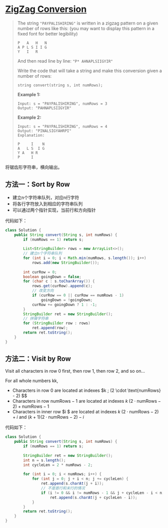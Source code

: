 # [ZigZag Conversion](1)

> The string `"PAYPALISHIRING"` is written in a zigzag pattern on a given number of rows like this: (you may want to display this pattern in a fixed font for better legibility)
>
> ```
> P   A   H   N
> A P L S I I G
> Y   I   R
> ```
>
> And then read line by line: `"P* AHNAPLSIIGYIR"`
>
> Write the code that will take a string and make this conversion given a number of rows:
>
> ```
> string convert(string s, int numRows);
> ```
>
> **Example 1:**
>
> ```
> Input: s = "PAYPALISHIRING", numRows = 3
> Output: "PAHNAPLSIIGYIR"
> ```
>
> **Example 2:**
>
> ```
> Input: s = "PAYPALISHIRING", numRows = 4
> Output: "PINALSIGYAHRPI"
> Explanation:
> 
> P     I    N
> A   L S  I G
> Y A   H R
> P     I
> ```

将锯齿形字符串，横向输出。



## 方法一：Sort by Row

* 建立n个字符串队列，对应n行字符
* 将各行字符放入到相应的字符串队列
* 可以通过两个指针实现，当前行和方向指针



代码如下：

```java
class Solution {
    public String convert(String s, int numRows) {
        if (numRows == 1) return s;
        
        List<StringBuilder> rows = new ArrayList<>();
        // 建立n个字符串队列
        for (int i = 0; i < Math.min(numRows, s.length()); i++)
            rows.add(new StringBuilder());
        
        int curRow = 0;
        boolean goingDown = false;
        for (char c : s.toCharArray()) {
            rows.get(curRow).append(c);
            // 改变方向
            if (curRow == 0 || curRow == numRows - 1)
                goingDown = !goingDown;
            curRow += goingDown ? 1 : -1;
        }
        StringBuilder ret = new StringBuilder();
        // 拼接字符串
        for (StringBuilder row : rows)
            ret.append(row);
        return ret.toString();
    }
}
```



## 方法二：Visit by Row

Visit all characters in row 0 first, then row 1, then row 2, and so on...

For all whole numbers kk,

- Characters in row $0$ are located at indexes $k \; (2 \cdot \text{numRows} - 2) $$
- Characters in row $\text{numRows}-1$ are located at indexes $k \; (2 \cdot \text{numRows} - 2) + \text{numRows} - 1$
- Characters in inner row $i $ are located at indexes $k \; (2 \cdot \text{numRows}-2)+i$ and  $(k+1)(2 \cdot \text{numRows}-2)- i$

代码如下：

```java
class Solution {
    public String convert(String s, int numRows) {
        if (numRows == 1) return s;
        
        StringBuilder ret = new StringBuilder();
        int n = s.length();
        int cycleLen = 2 * numRows - 2;
        
        for (int i = 0; i < numRows; i++) {
            for (int j = 0; j + i < n; j += cycleLen) {
                ret.append(s.charAt(j + i));
                // 不是首行和末行的情况
                if (i != 0 && i != numRows - 1 && j + cycleLen - i < n)
                    ret.append(s.charAt(j + cycleLen - i));
            }
        }
        return ret.toString();
    }
}
```







[1]: https://leetcode.com/problems/zigzag-conversion/